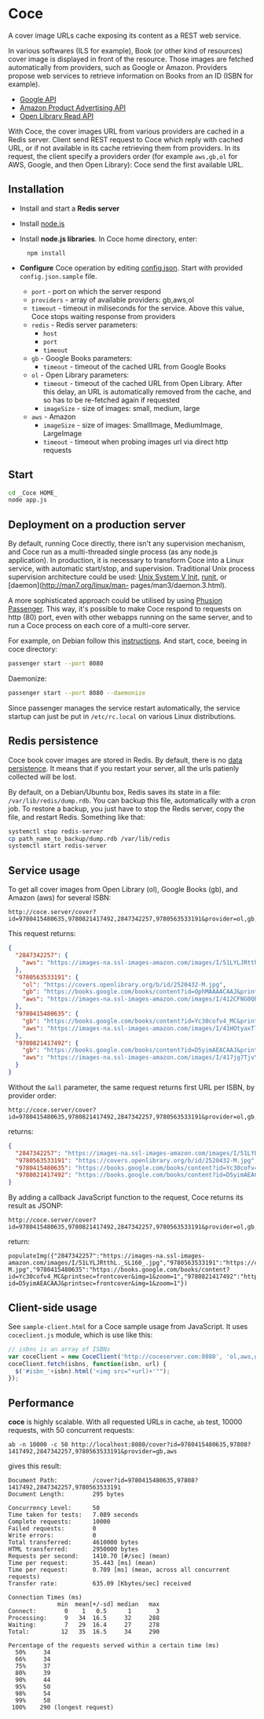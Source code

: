 # Coce

A cover image URLs cache exposing its content as a REST web service.

In various softwares (ILS for example), Book (or other kind of resources)
cover image is displayed in front of the resource. Those images are fetched
automatically from providers, such as Google or Amazon. Providers propose web
services to retrieve information on Books from an ID (ISBN for example).

* [Google API](https://developers.google.com/books/docs/dynamic-links)
* [Amazon Product Advertising
  API](https://affiliate-program.amazon.com/gp/advertising/api/detail/main.html)
* [Open Library Read API](http://openlibrary.org/dev/docs/api/read)

With Coce, the cover images URL from various providers are cached in a Redis
server. Client send REST request to Coce which reply with cached URL, or if not
available in its cache retrieving them from providers. In its request, the
client specify a providers order (for example `aws,gb,ol` for AWS, Google, and
then Open Library): Coce send the first available URL.


## Installation

* Install and start a __Redis server__

* Install [node.js](http://nodejs.org/)

* Install __node.js libraries__. In Coce home directory, enter:
 
        npm install

* __Configure__ Coce operation by editing [config.json](https://github.com/fredericd/coce/blob/master/config.json.sample). Start with provided `config.json.sample` file.
  * `port` - port on which the server respond
  * `providers` - array of available providers: gb,aws,ol
  * `timeout` - timeout in miliseconds for the service. Above this value, Coce stops waiting response from providers
  * `redis` - Redis server parameters:
     * `host`
     * `port`
     * `timeout`
  * `gb` - Google Books parameters:
     * `timeout` - timeout of the cached URL from Google Books
  * `ol` - Open Library parameters:
     * `timeout` - timeout of the cached URL from Open Library. After this delay, an URL is automatically removed from the cache, and so has to be re-fetched again if requested
     * `imageSize` - size of images: small, medium, large
  * `aws` - Amazon
     * `imageSize` - size of images: SmallImage, MediumImage, LargeImage
     * `timeout` - timeout when probing images url via direct http requests


## Start

```bash
cd _Coce HOME_
node app.js
```

## Deployment on a production server

By default, running Coce directly, there isn't any supervision mechanism, and
Coce run as a multi-threaded single process (as any node.js application). In
production, it is necessary to transform Coce into a Linux service, with
automatic start/stop, and supervision. Traditional Unix process supervision
architecture could be used: [Unix System V
Init](http://en.wikipedia.org/wiki/Init), [runit](http://smarden.org/runit/),
or [daemon](http://man7.org/linux/man- pages/man3/daemon.3.html).

A more sophisticated approach could be utilised by using [Phusion
Passenger](https://www.phusionpassenger.com/). This way, it's possible to make
Coce respond to requests on http (80) port, even with other webapps running on
the same server, and to run a Coce process on each core of a multi-core
server.

For example, on Debian follow this
[instructions](https://www.phusionpassenger.com/library/install/standalone/install/oss/).
And start, coce, beeing in coce directory:

```bash
passenger start --port 8080
```
Daemonize:

```bash
passenger start --port 8080 --daemonize
```

Since passenger manages the service restart automatically, the service startup
can just be put in `/etc/rc.local` on various Linux distributions.

## Redis persistence

Coce book cover images are stored in Redis. By default, there is no [data
persistence](https://redis.io/topics/persistence). It means that if you restart
your server, all the urls patienly collected will be lost.

By default, on a Debian/Ubuntu box, Redis saves its state in a file:
`/var/lib/redis/dump.rdb`. You can backup this file, automatically with a cron
job. To restore a backup, you just have to stop the Redis server, copy the file,
and restart Redis. Something like that:

```bash
systemctl stop redis-server
cp path_name_to_backup/dump.rdb /var/lib/redis
systemctl start redis-server
```

## Service usage

To get all cover images from Open Library (ol), Google Books (gb), and Amazon
(aws) for several ISBN:

    http://coce.server/cover?id=9780415480635,9780821417492,2847342257,9780563533191&provider=ol,gb,aws&all

This request returns:

```json
{
  "2847342257": {
    "aws": "https://images-na.ssl-images-amazon.com/images/I/51LYLJRtthL._SL160_.jpg"
  },
  "9780563533191": {
    "ol": "https://covers.openlibrary.org/b/id/2520432-M.jpg",
    "gb": "https://books.google.com/books/content?id=OphMAAAACAAJ&printsec=frontcover&img=1&zoom=1",
    "aws": "https://images-na.ssl-images-amazon.com/images/I/412CFNG0QEL._SL160_.jpg"
  },
  "9780415480635": {
    "gb": "https://books.google.com/books/content?id=Yc30cofv4_MC&printsec=frontcover&img=1&zoom=1",
    "aws": "https://images-na.ssl-images-amazon.com/images/I/41HOtyaxTlL._SL160_.jpg"
  },
  "9780821417492": {
    "gb": "https://books.google.com/books/content?id=D5yimAEACAAJ&printsec=frontcover&img=1&zoom=1",
    "aws": "https://images-na.ssl-images-amazon.com/images/I/417jg7TjvYL._SL160_.jpg"
  }
}
```

Without the `&all` parameter, the same request returns first URL per ISBN, by
provider order:

    http://coce.server/cover?id=9780415480635,9780821417492,2847342257,9780563533191&provider=ol,gb,aws

returns:

```json
{
  "2847342257": "https://images-na.ssl-images-amazon.com/images/I/51LYLJRtthL._SL160_.jpg",
  "9780563533191": "https://covers.openlibrary.org/b/id/2520432-M.jpg",
  "9780415480635": "https://books.google.com/books/content?id=Yc30cofv4_MC&printsec=frontcover&img=1&zoom=1",
  "9780821417492": "https://books.google.com/books/content?id=D5yimAEACAAJ&printsec=frontcover&img=1&zoom=1"
}
```

By adding a callback JavaScript function to the request, Coce returns its result as JSONP:

    http://coce.server/cover?id=9780415480635,9780821417492,2847342257,9780563533191&provider=ol,gb,aws&callback=populateImg

return:

```jsonp
populateImg({"2847342257":"https://images-na.ssl-images-amazon.com/images/I/51LYLJRtthL._SL160_.jpg","9780563533191":"https://covers.openlibrary.org/b/id/2520432-M.jpg","9780415480635":"https://books.google.com/books/content?id=Yc30cofv4_MC&printsec=frontcover&img=1&zoom=1","9780821417492":"https://books.google.com/books/content?id=D5yimAEACAAJ&printsec=frontcover&img=1&zoom=1"})
```

## Client-side usage

See `sample-client.html` for a Coce sample usage from JavaScript. It uses `coceclient.js` module, which is use like this:

```javascript
// isbns is an array of ISBNs
var coceClient = new CoceClient('http://coceserver.com:8080', 'ol,aws,gb');
coceClient.fetch(isbns, function(isbn, url) {
  $('#isbn_'+isbn).html('<img src="+url)+'"");
});
```

## Performance

__coce__ is highly scalable. With all requested URLs in cache, ``ab`` test, 10000 requests, with 50 concurrent requests:

    ab -n 10000 -c 50 http://localhost:8080/cover?id=9780415480635,97808?1417492,2847342257,9780563533191&provider=gb,aws

gives this result:

```
Document Path:          /cover?id=9780415480635,97808?1417492,2847342257,9780563533191
Document Length:        295 bytes

Concurrency Level:      50
Time taken for tests:   7.089 seconds
Complete requests:      10000
Failed requests:        0
Write errors:           0
Total transferred:      4610000 bytes
HTML transferred:       2950000 bytes
Requests per second:    1410.70 [#/sec] (mean)
Time per request:       35.443 [ms] (mean)
Time per request:       0.709 [ms] (mean, across all concurrent requests)
Transfer rate:          635.09 [Kbytes/sec] received

Connection Times (ms)
              min  mean[+/-sd] median   max
Connect:        0    1   0.5      1       3
Processing:     9   34  16.5     32     288
Waiting:        7   29  16.4     27     278
Total:         12   35  16.5     34     290

Percentage of the requests served within a certain time (ms)
  50%     34
  66%     34
  75%     37
  80%     39
  90%     44
  95%     50
  98%     54
  99%     58
 100%    290 (longest request)
```
